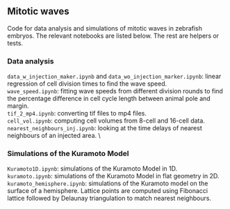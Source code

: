 ## Mitotic waves 

Code for data analysis and simulations of mitotic waves in zebrafish embryos. The relevant notebooks are listed below. The rest are helpers or tests. 

### Data analysis 

`data_w_injection_maker.ipynb` and `data_wo_injection_marker.ipynb`: linear regression of cell division times to find the wave speed. \
`wave_speed.ipynb`: fitting wave speeds from different division rounds to find the percentage difference in cell cycle length between animal pole and margin. \
`tif_2_mp4.ipynb`: converting tif files to mp4 files. \
`cell_vol.ipynb`: computing cell volumes from 8-cell and 16-cell data. \
`nearest_neighbours_inj.ipynb`: looking at the time delays of nearest neighbours of an injected area. \

### Simulations of the Kuramoto Model 

`Kuramoto1D.ipynb`: simulations of the Kuramoto Model in 1D. \
`kuramoto.ipynb`: simulations of the Kuramoto Model in flat geometry in 2D. \
`kuramoto_hemisphere.ipynb`: simulations of the Kuramoto model on the surface of a hemisphere. Lattice points are computed using Fibonacci lattice followed by Delaunay triangulation to match nearest neighbours. 


